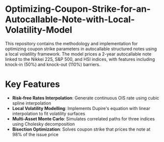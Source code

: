 # Optimizing-Coupon-Strike-for-an-Autocallable-Note-with-Local-Volatility-Model
This repository contains the methodology and implementation for optimizing coupon strike parameters in autocallable structured notes using a local volatility framework. The model prices a 2-year autocallable note linked to the Nikkei 225, S&P 500, and HSI indices, with features including knock-in (50%) and knock-out (110%) barriers.

# Key Features
- **Risk-free Rates Interpolation**: Generate continuous OIS rate using cubic spline interpolation
- **Local Volatility Modelling**: Implements Dupire's equation with linear interpolation to fit volatility surfaces
- **Multi-Asset Monte Carlo**: Simulates correlated paths for three indices using Cholesky decomposition
- **Bisection Optimization**: Solves coupon strike that prices the note at 98% of the issue price
